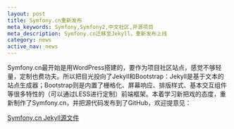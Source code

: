```yaml
---
layout: post
title: Symfony.cn重新发布
meta_keywords: Symfony,Symfony2,中文社区,开源项目
meta_description: Symfony.cn迁移至Jekyll，重新发布上线
category: news
active_nav: news
---
```


Symfony.cn最开始是用WordPress搭建的，要作为项目社区站点，感觉不够轻量，定制也费功夫。所以把目光投向了Jekyll和Bootstrap：Jekyll是基于文本的站点生成器；Bootstrap则是内置了栅格化、屏幕响应、排版样式、基本交互组件等很多特性的（可以通过LESS进行定制）前端框架。本着学习新把戏的态度，重新制作了Symfony.cn，并把源代码发布到了GitHub，欢迎提意见：

[Symfony.cn Jekyll源文件](https://github.com/modi/symfony.cn)
